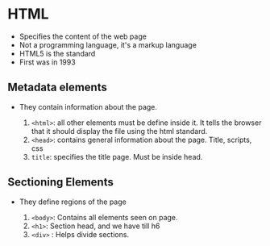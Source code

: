 # HTML
* Specifies the content of the web page
* Not a programming language, it's a markup language
* HTML5 is the standard
* First was in 1993
## Metadata elements
* They contain information about the page.

    1. `<html>`: all other elements must be define inside it. It tells the browser that it should display the file using the html standard.
    2. `<head>`: contains general information about the page. Title, scripts, css
    3. `title`: specifies the title page. Must be inside head.

## Sectioning Elements
* They define regions of the page

    1. `<body>`: Contains all elements seen on page.
    2. `<h1>`: Section head, and we have till h6
    3. `<div>` : Helps divide sections.
